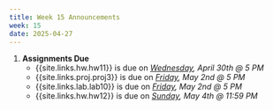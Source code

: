 ```yaml
---
title: Week 15 Announcements
week: 15
date: 2025-04-27
---
```


1. **Assignments Due**
    * {{site.links.hw.hw11}} is due on *<u>Wednesday</u>, April 30th @ 5 PM*
    * {{site.links.proj.proj3}} is due on *<u>Friday</u>, May 2nd @ 5 PM*
    * {{site.links.lab.lab10}} is due on *<u>Friday</u>, May 2nd @ 5 PM*
    * {{site.links.hw.hw12}} is due on *<u>Sunday</u>, May 4th @ 11:59 PM*